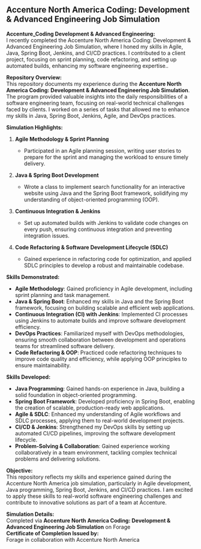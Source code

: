 ## Accenture North America Coding: Development & Advanced Engineering Job Simulation

**Accenture_Coding   Development & Advanced Engineering:** <br>
I recently completed the Accenture North America Coding: Development & Advanced Engineering Job Simulation, where I honed my skills in Agile, Java, Spring Boot, Jenkins, and CI/CD practices. I contributed to a client project, focusing on sprint planning, code refactoring, and setting up automated builds, enhancing my software engineering expertise..

**Repository Overview:**  
This repository documents my experience during the **Accenture North America Coding: Development & Advanced Engineering Job Simulation**. The program provided valuable insights into the daily responsibilities of a software engineering team, focusing on real-world technical challenges faced by clients. I worked on a series of tasks that allowed me to enhance my skills in Java, Spring Boot, Jenkins, Agile, and DevOps practices.

**Simulation Highlights:**

1. **Agile Methodology & Sprint Planning**  
   - Participated in an Agile planning session, writing user stories to prepare for the sprint and managing the workload to ensure timely delivery.
   
2. **Java & Spring Boot Development**  
   - Wrote a class to implement search functionality for an interactive website using Java and the Spring Boot framework, solidifying my understanding of object-oriented programming (OOP).

3. **Continuous Integration & Jenkins**  
   - Set up automated builds with Jenkins to validate code changes on every push, ensuring continuous integration and preventing integration issues.

4. **Code Refactoring & Software Development Lifecycle (SDLC)**  
   - Gained experience in refactoring code for optimization, and applied SDLC principles to develop a robust and maintainable codebase.

**Skills Demonstrated:**  
- **Agile Methodology**: Gained proficiency in Agile development, including sprint planning and task management.
- **Java & Spring Boot**: Enhanced my skills in Java and the Spring Boot framework, focusing on building scalable and efficient web applications.
- **Continuous Integration (CI) with Jenkins**: Implemented CI processes using Jenkins to automate builds and improve software development efficiency.
- **DevOps Practices**: Familiarized myself with DevOps methodologies, ensuring smooth collaboration between development and operations teams for streamlined software delivery.
- **Code Refactoring & OOP**: Practiced code refactoring techniques to improve code quality and efficiency, while applying OOP principles to ensure maintainability.

**Skills Developed:**  
- **Java Programming**: Gained hands-on experience in Java, building a solid foundation in object-oriented programming.
- **Spring Boot Framework**: Developed proficiency in Spring Boot, enabling the creation of scalable, production-ready web applications.
- **Agile & SDLC**: Enhanced my understanding of Agile workflows and SDLC processes, applying them to real-world development projects.
- **CI/CD & Jenkins**: Strengthened my DevOps skills by setting up automated CI/CD pipelines, improving the software development lifecycle.
- **Problem-Solving & Collaboration**: Gained experience working collaboratively in a team environment, tackling complex technical problems and delivering solutions.

**Objective:**  
This repository reflects my skills and experience gained during the Accenture North America job simulation, particularly in Agile development, Java programming, Spring Boot, Jenkins, and CI/CD practices. I am excited to apply these skills to real-world software engineering challenges and contribute to innovative solutions as part of a team at Accenture.

**Simulation Details:**  
Completed via **Accenture North America Coding: Development & Advanced Engineering Job Simulation** on Forage  
**Certificate of Completion Issued by:**  
Forage in collaboration with Accenture North America
